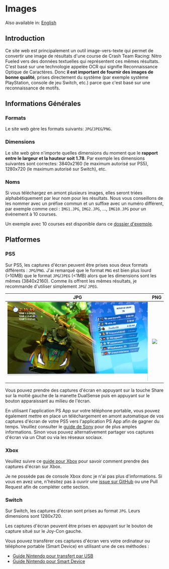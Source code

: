 # Images

Also available in: [English](../en/Images.md)

## Introduction

Ce site web est principalement un outil image-vers-texte qui permet de convertir une image de résultats d'une course de Crash Team Racing: Nitro Fueled vers des données textuelles qui représentent ces mêmes résultats. C'est basé sur une technologie appelée OCR qui signifie Reconnaissance Optique de Caractères. Donc **il est important de fournir des images de bonne qualité**, prises directement du système (par exemple système PlayStation, console de jeu Switch, etc.) parce que c'est basé sur une reconnaissance de motifs.

## Informations Générales

### Formats

Le site web gère les formats suivants: `JPG`/`JPEG`/`PNG`.

### Dimensions

Le site web gère n'importe quelles dimensions du moment que le **rapport entre le largeur et la hauteur soit 1.78**. Par exemple les dimensions suivantes sont correctes: 3840x2160 (le maximum autorisé sur PS5), 1280x720 (le maximum autorisé sur Switch), etc.

### Noms

Si vous téléchargez en amont plusieurs images, elles seront triées alphabétiquement par leur nom pour les résultats. Nous vous conseillons de les nommer avec un préfixe commun et un suffixe avec un numéro différent, par exemple comme ceci : `IMG1.JPG`, `IMG2.JPG`, ..., `IMG10.JPG` pour un événement à 10 courses.

Un exemple avec 10 courses est disponible dans ce [dossier d'exemple](https://github.com/sebranly/ctr-ocr/tree/main/src/img/examples/full-event).

## Platformes

### PS5

Sur PS5, les captures d'écran peuvent être prises sous deux formats différents : `JPG`/`PNG`. J'ai remarqué que le format `PNG` est bien plus lourd (>10MB) que le format `JPG`/`JPEG` (<1MB) alors que les dimensions sont les mêmes (3840x2160). Comme ils offrent les mêmes résultats, je recommande d'utiliser simplement `JPG`/ `JPEG`.

|JPG|PNG|
|-|-|
|![](https://raw.githubusercontent.com/sebranly/ctr-ocr/main/src/img/examples/IMG1.JPG?raw=true)|![](https://raw.githubusercontent.com/sebranly/ctr-ocr/main/src/img/examples/IMG1.PNG?raw=true)|

Vous pouvez prendre des captures d'écran en appuyant sur la touche Share sur la moitié gauche de la manette DualSense puis en appuyant sur le bouton apparaissant au milieu de l'écran.

En utilisant l'application PS App sur votre téléphone portable, vous pouvez également mettre en place un téléchargement en amont automatique de vos captures d'écran de votre PS5 vers l'application PS App afin de gagner du temps. Veuillez consulter le [guide de Sony](https://www.playstation.com/fr-fr/support/games/ps5-game-captures-ps-app/) pour de plus amples informations. Sinon vous pouvez alternativement partager vos captures d'écran via un Chat ou via les réseaux sociaux.

### Xbox

Veuillez suivre ce [guide pour Xbox](https://support.xbox.com/fr-FR/help/friends-social-activity/share-socialize/capture-game-clips-and-screenshots) pour savoir comment prendre des captures d'écran sur Xbox.

Je ne possède pas de console Xbox donc je n'ai pas plus d'informations. Si vous en avez une, n'hésitez pas à ouvrir une [issue sur GitHub](https://github.com/sebranly/ctr-ocr/issues) ou une Pull Request afin de compléter cette section.

### Switch

Sur Switch, les captures d'écran sont prises au format `JPG`. Leurs dimensions sont 1280x720.

Les captures d'écran peuvent être prises en appuyant sur le bouton de capture situé sur le Joy-Con gauche.

Vous pouvez transférer ces captures d'écran vers votre ordinateur ou téléphone portable (Smart Device) en utilisant une de ces méthodes :
- [Guide Nintendo pour transfert par USB](https://www.nintendo.ch/fr/Assistance/Nintendo-Switch/Comment-transferer-des-captures-d-ecran-et-des-videos-vers-un-ordinateur-via-un-cable-USB-1886300.html)
- [Guide Nintendo pour Smart Device](https://www.nintendo.fr/Assistance/Nintendo-Switch/Comment-transferer-des-captures-d-ecran-et-des-videos-vers-un-smartphone-ou-une-tablette-via-une-connexion-sans-fil-1886298.html)
